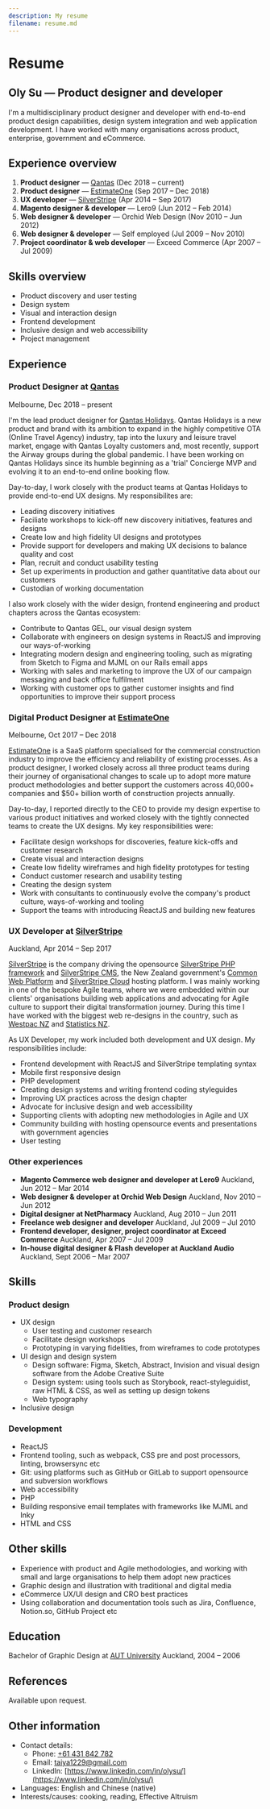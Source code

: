 ```yaml
---
description: My resume
filename: resume.md
---
```


# Resume

## Oly Su — Product designer and developer

I'm a multidisciplinary product designer and developer with end-to-end product design capabilities, design system integration and web application development. I have worked with many organisations across product, enterprise, government and eCommerce.

## Experience overview

1. **Product designer** — [Qantas](https://www.qantas.com) (Dec 2018 – current)
1. **Product designer** — [EstimateOne](https://www.estimateone.com) (Sep 2017 – Dec 2018)
1. **UX developer** — [SilverStripe](https://www.silverstripe.com) (Apr 2014 – Sep 2017)
1. **Magento designer & developer** — Lero9 (Jun 2012 – Feb 2014)
1. **Web designer & developer** — Orchid Web Design (Nov 2010 – Jun 2012)
1. **Web designer & developer** — Self employed (Jul 2009 – Nov 2010)
1. **Project coordinator & web developer** — Exceed Commerce (Apr 2007 – Jul 2009)

## Skills overview

- Product discovery and user testing
- Design system
- Visual and interaction design
- Frontend development
- Inclusive design and web accessibility
- Project management

## Experience

### Product Designer at [Qantas](https://www.qantas.com)

Melbourne, Dec 2018 – present

I'm the lead product designer for [Qantas Holidays](https://www.qantas.com/holidays). Qantas Holidays is a new product and brand with its ambition to expand in the highly competitive OTA (Online Travel Agency) industry, tap into the luxury and leisure travel market, engage with Qantas Loyalty customers and, most recently, support the Airway groups during the global pandemic. I have been working on Qantas Holidays since its humble beginning as a 'trial' Concierge MVP and evolving it to an end-to-end online booking flow.

Day-to-day, I work closely with the product teams at Qantas Holidays to provide end-to-end UX designs. My responsibilites are:
- Leading discovery initiatives
- Faciliate workshops to kick-off new discovery initiatives, features and designs
- Create low and high fidelity UI designs and prototypes
- Provide support for developers and making UX decisions to balance quality and cost
- Plan, recruit and conduct usability testing
- Set up experiments in production and gather quantitative data about our customers
- Custodian of working documentation

I also work closely with the wider design, frontend engineering and product chapters across the Qantas ecosystem:
- Contribute to Qantas GEL, our visual design system
- Collaborate with engineers on design systems in ReactJS and improving our ways-of-working
- Integrating modern design and engineering tooling, such as migrating from Sketch to Figma and MJML on our Rails email apps
- Working with sales and marketing to improve the UX of our campaign messaging and back office fulfilment
- Working with customer ops to gather customer insights and find opportunities to improve their support process

### Digital Product Designer at [EstimateOne](https://www.estimateone.com)

Melbourne, Oct 2017 – Dec 2018

[EstimateOne](https://www.estimateone.com) is a SaaS platform specialised for the commercial construction industry to improve the efficiency and reliability of existing processes. As a product designer, I worked closely across all three product teams during their journey of organisational changes to scale up to adopt more mature product methodologies and better support the customers across 40,000+ companies and $50+ billion worth of construction projects annually.

Day-to-day, I reported directly to the CEO to provide my design expertise to various product initiatives and worked closely with the tightly connected teams to create the UX designs. My key responsibilities were:

- Facilitate design workshops for discoveries, feature kick-offs and customer research
- Create visual and interaction designs
- Create low fidelity wireframes and high fidelity prototypes for testing
- Conduct customer research and usability testing
- Creating the design system
- Work with consultants to continuously evolve the company's product culture, ways-of-working and tooling
- Support the teams with introducing ReactJS and building new features

### UX Developer at [SilverStripe](https://www.silverstripe.com)

Auckland, Apr 2014 – Sep 2017

[SilverStripe](https://www.silverstripe.com) is the company driving the opensource [SilverStripe PHP framework](https://www.silverstripe.org/software/framework/) and [SilverStripe CMS](https://www.silverstripe.org/software/cms/), the New Zealand government's [Common Web Platform](https://www.cwp.govt.nz) and [SilverStripe Cloud](https://www.silverstripe.com/cloud-hosting/) hosting platform. I was mainly working in one of the bespoke Agile teams, where we were embedded within our clients' organisations building web applications and advocating for Agile culture to support their digital transformation journey. During this time I have worked with the biggest web re-designs in the country, such as [Westpac NZ](https://www.westpac.co.nz) and [Statistics NZ](https://www.stats.govt.nz).

As UX Developer, my work included both development and UX design. My responsibilities include:
- Frontend development with ReactJS and SilverStripe templating syntax
- Mobile first responsive design
- PHP development
- Creating design systems and writing frontend coding styleguides
- Improving UX practices across the design chapter
- Advocate for inclusive design and web accessibility
- Supporting clients with adopting new methodologies in Agile and UX
- Community building with hosting opensource events and presentations with government agencies
- User testing

### Other experiences

- **Magento Commerce web designer and developer at Lero9**
  Auckland, Jun 2012 – Mar 2014
- **Web designer & developer at Orchid Web Design**
  Auckland, Nov 2010 – Jun 2012
- **Digital designer at NetPharmacy**
  Auckland, Aug 2010 – Jun 2011
- **Freelance web designer and developer**
  Auckland, Jul 2009 – Jul 2010
- **Frontend developer, designer, project coordinator at Exceed Commerce**
  Auckland, Apr 2007 – Jul 2009
- **In-house digital designer & Flash developer at Auckland Audio**
  Auckland, Sept 2006 – Mar 2007

## Skills

### Product design

- UX design
  - User testing and customer research
  - Facilitate design workshops
  - Prototyping in varying fidelities, from wireframes to code prototypes
- UI design and design system
  - Design software: Figma, Sketch, Abstract, Invision and visual design software from the Adobe Creative Suite
  - Design system: using tools such as Storybook, react-styleguidist, raw HTML & CSS, as well as setting up design tokens
  - Web typography
- Inclusive design

### Development

- ReactJS
- Frontend tooling, such as webpack, CSS pre and post processors, linting, browsersync etc
- Git: using platforms such as GitHub or GitLab to support opensource and subversion workflows
- Web accessibility
- PHP
- Building responsive email templates with frameworks like MJML and Inky
- HTML and CSS

## Other skills

- Experience with product and Agile methodologies, and working with small and large organisations to help them adopt new practices
- Graphic design and illustration with traditional and digital media
- eCommerce UX/UI design and CRO best practices
- Using collaboration and documentation tools such as Jira, Confluence, Notion.so, GitHub Project etc

## Education

Bachelor of Graphic Design at [AUT University](https://www.aut.ac.nz)
Auckland, 2004 – 2006

## References

Available upon request.

## Other information

- Contact details:
  - Phone: [+61 431 842 782](tel:+61431842782)
  - Email: [taiya1229@gmail.com](mailto:taiya1229@gmail.com)
  - LinkedIn: [https://www.linkedin.com/in/olysu/](https://www.linkedin.com/in/olysu/)
- Languages: English and Chinese (native)
- Interests/causes: cooking, reading, Effective Altruism
